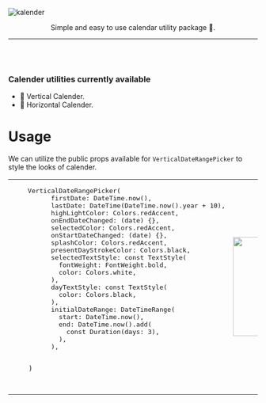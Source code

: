 ![kalender](https://raw.githubusercontent.com/Arkroot-Innovations/kalender/main/images/kalender.png)

<p align="center">Simple and easy to use calendar utility package 🌈. </p>

---

<br><br>

### Calender utilities currently available

- 🚧 Vertical Calender.
- 🚧 Horizontal Calender.

# Usage

We can utilize the public props available for `VerticalDateRangePicker` to style the looks of calender.

<table border="0">
 <tr>
    <td><pre>
    VerticalDateRangePicker(
          firstDate: DateTime.now(),
          lastDate: DateTime(DateTime.now().year + 10),
          highLightColor: Colors.redAccent,
          onEndDateChanged: (date) {},
          selectedColor: Colors.redAccent,
          onStartDateChanged: (date) {},
          splashColor: Colors.redAccent,
          presentDayStrokeColor: Colors.black,
          selectedTextStyle: const TextStyle(
            fontWeight: FontWeight.bold,
            color: Colors.white,
          ),
          dayTextStyle: const TextStyle(
            color: Colors.black,
          ),
          initialDateRange: DateTimeRange(
            start: DateTime.now(),
            end: DateTime.now().add(
              const Duration(days: 3),
            ),
          ),

        )

</pre>
</td>
    <td><image src="./images/screenshot.png" width="200"></td>
 </tr>
</table>
